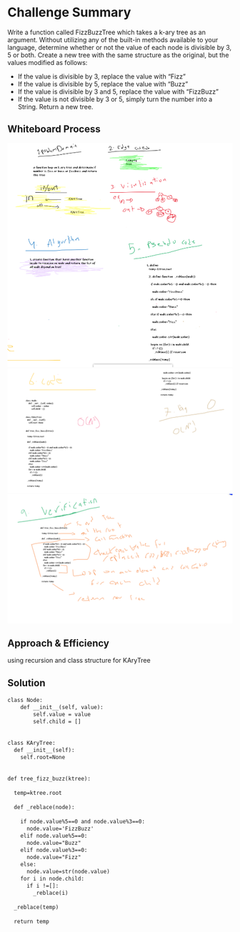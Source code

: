 # Challenge Summary

Write a function called FizzBuzzTree which takes a k-ary tree as an argument.
Without utilizing any of the built-in methods available to your language, determine whether or not the value of each node is divisible by 3, 5 or both. Create a new tree with the same structure as the original, but the values modified as follows:
- If the value is divisible by 3, replace the value with “Fizz”
- If the value is divisible by 5, replace the value with “Buzz”
- If the value is divisible by 3 and 5, replace the value with “FizzBuzz”
- If the value is not divisible by 3 or 5, simply turn the number into a String.
Return a new tree.

## Whiteboard Process
![tree-fizz-buzz](/challenges/tree-fizz-buzz/tree-fizz-buzz_1.PNG)
![tree-fizz-buzz](/challenges/tree-fizz-buzz/tree-fizz-buzz_2.PNG)
![tree-fizz-buzz](/challenges/tree-fizz-buzz/tree-fizz-buzz_3.PNG)

## Approach & Efficiency
using recursion and class structure for KAryTree

## Solution

```
class Node:
    def __init__(self, value):
        self.value = value
        self.child = []
        

class KAryTree:
  def __init__(self):
    self.root=None


def tree_fizz_buzz(ktree):

  temp=ktree.root

  def _reblace(node):

    if node.value%5==0 and node.value%3==0:
      node.value='FizzBuzz'
    elif node.value%5==0:
      node.value="Buzz"
    elif node.value%3==0:
      node.value="Fizz"
    else:
      node.value=str(node.value)
    for i in node.child:
      if i !=[]:      
        _reblace(i)

  _reblace(temp)
  
  return temp
  ```



